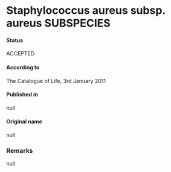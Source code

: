 Staphylococcus aureus subsp. aureus SUBSPECIES
=======

#### Status
ACCEPTED

#### According to
The Catalogue of Life, 3rd January 2011

#### Published in
null

#### Original name
null

### Remarks
null
